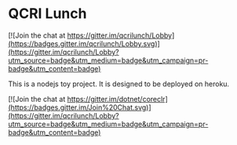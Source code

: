 QCRI Lunch
==========

[![Join the chat at https://gitter.im/qcrilunch/Lobby](https://badges.gitter.im/qcrilunch/Lobby.svg)](https://gitter.im/qcrilunch/Lobby?utm_source=badge&utm_medium=badge&utm_campaign=pr-badge&utm_content=badge)

This is a nodejs toy project. It is designed to be deployed on heroku.

[![Join the chat at https://gitter.im/dotnet/coreclr](https://badges.gitter.im/Join%20Chat.svg)](https://gitter.im/qcrilunch/Lobby?utm_source=badge&utm_medium=badge&utm_campaign=pr-badge&utm_content=badge)
